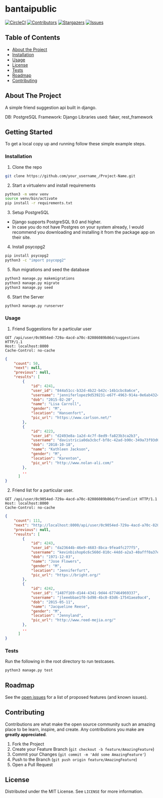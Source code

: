 # bantaipublic

[![CircleCI](https://circleci.com/gh/shauryashahi/bantaipublic.svg?style=svg)](https://circleci.com/gh/shauryashahi/bantaipublic)
[![Contributors](https://img.shields.io/github/contributors/shauryashahi/bantaipublic.svg)](https://GitHub.com/shauryashahi/bantaipublic/graphs/contributors/)
[![Stargazers](https://img.shields.io/github/stars/shauryashahi/bantaipublic.svg?style=social&label=Star&maxAge=2592000)](https://GitHub.com/shauryashahi/bantaipublic/stargazers/)
[![Issues](https://img.shields.io/github/issues/shauryashahi/bantaipublic.svg)](https://GitHub.com/shauryashahi/bantaipublic/issues/)

<!-- TABLE OF CONTENTS -->
## Table of Contents

* [About the Project](#about-the-project)
* [Installation](#installation)
* [Usage](#usage)
* [License](#license)
* [Tests](#tests)
* [Roadmap](#roadmap)
* [Contributing](#contributing)

<!-- ABOUT THE PROJECT -->
## About The Project

A simple friend suggestion api built in django.

DB: PostgreSQL
Framework: Django
Libraries used: faker, rest_framework

<!-- GETTING STARTED -->
## Getting Started

To get a local copy up and running follow these simple example steps.

### Installation

1. Clone the repo
```sh
git clone https://github.com/your_username_/Project-Name.git
```
2. Start a virtualenv and install requirements
```sh
python3 -m venv venv
source venv/bin/activate
pip install -r requirements.txt
```
3. Setup PostgreSQL
- Django supports PostgreSQL 9.0 and higher.
- In case you do not have Postgres on your system already, I would recommend you downloading and installing it from the package app on their site.
4. Install psycopg2
```sh
pip install psycopg2
python3 -c "import psycopg2"
```
5. Run migrations and seed the database
```sh
python3 manage.py makemigrations
python3 manage.py migrate
python3 manage.py seed
```
6. Start the Server
```sh
python3 manage.py runserver
```

### Usage

1. Friend Suggestions for a particular user
```
GET /api/user/0c9054ed-729a-4acd-a70c-82086089b86d/suggestions HTTP/1.1
Host: localhost:8000
Cache-Control: no-cache
```
```JSON
{
    "count": 50,
    "next": null,
    "previous": null,
    "results": [
        {
            "id": 4241,
            "user_id": "844a51cc-b32d-4b22-b42c-14b1cbc8a6ce",
            "username": "jenniferlopez9d539231-e67f-4963-914a-0e6ab43244e4",
            "dob": "2015-02-20",
            "name": "Lisa Carroll",
            "gender": "M",
            "location": "Hansenfort",
            "pic_url": "https://www.carlson.net/"
        },
        {
            "id": 4223,
            "user_id": "d2493e8a-1a2d-4c7f-8ed9-fa823b3ca2b3",
            "username": "davistricia0da3cbcf-bf8c-42ad-b90c-349a73f93d65",
            "dob": "2018-10-18",
            "name": "Kathleen Jackson",
            "gender": "M",
            "location": "Karenton",
            "pic_url": "http://www.nolan-ali.com/"
        },
        ..
      ]
}
```

2. Friend list for a particular user.
```
GET /api/user/0c9054ed-729a-4acd-a70c-82086089b86d/friendlist HTTP/1.1
Host: localhost:8000
Cache-Control: no-cache
```
```JSON
{
    "count": 111,
    "next": "http://localhost:8000/api/user/0c9054ed-729a-4acd-a70c-82086089b86d/friendlist?limit=100&offset=100",
    "previous": null,
    "results": [
        {
            "id": 4243,
            "user_id": "da23644b-46e9-4683-8bca-9fea4fc277f5",
            "username": "kevinbishop6c6c560d-810c-44dd-a2a3-40afff0a37ef",
            "dob": "1971-12-03",
            "name": "Jose Flowers",
            "gender": "M",
            "location": "Jenniferfurt",
            "pic_url": "https://bright.org/"
        },
        {
            "id": 4242,
            "user_id": "1487f169-d144-4341-9d44-677464969337",
            "username": "jleeebbae1f0-bd98-4bc0-83d6-17541aea9ac4",
            "dob": "2015-05-11",
            "name": "Jacqueline Reese",
            "gender": "M",
            "location": "Jennyland",
            "pic_url": "http://www.reed-mejia.org/"
        },
        ..
      ]
}
```

### Tests
Run the following in the root directory to run testcases.
```sh
python3 manage.py test
```

<!-- ROADMAP -->
## Roadmap

See the [open issues](https://github.com/shauryashahi/bantaipublic/issues) for a list of proposed features (and known issues).

<!-- CONTRIBUTING -->
## Contributing

Contributions are what make the open source community such an amazing place to be learn, inspire, and create. Any contributions you make are **greatly appreciated**.

1. Fork the Project
2. Create your Feature Branch (`git checkout -b feature/AmazingFeature`)
3. Commit your Changes (`git commit -m 'Add some AmazingFeature'`)
4. Push to the Branch (`git push origin feature/AmazingFeature`)
5. Open a Pull Request

<!-- LICENSE -->
## License

Distributed under the MIT License. See `LICENSE` for more information.
